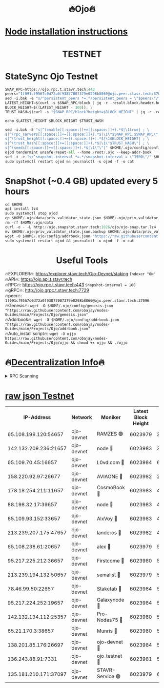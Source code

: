 <h1 align="center"> 🔥Ojo🔥</h1>

[Node installation instructions](https://github.com/obajay/nodes-Guides/tree/main/Projects/Ojo)
=

<h1 align="center"> TESTNET</h1>

# StateSync Ojo Testnet
```python
SNAP_RPC=https://ojo.rpc.t.stavr.tech:443
peers="1f091cf9567c0d72a0f93877007379e0298b8860@ojo.peer.stavr.tech:37096"
sed -i.bak -e "s/^persistent_peers *=.*/persistent_peers = \"$peers\"/" $HOME/.ojo/config/config.toml
LATEST_HEIGHT=$(curl -s $SNAP_RPC/block | jq -r .result.block.header.height); \
BLOCK_HEIGHT=$((LATEST_HEIGHT - 100)); \
TRUST_HASH=$(curl -s "$SNAP_RPC/block?height=$BLOCK_HEIGHT" | jq -r .result.block_id.hash)

echo $LATEST_HEIGHT $BLOCK_HEIGHT $TRUST_HASH

sed -i.bak -E "s|^(enable[[:space:]]+=[[:space:]]+).*$|\1true| ; \
s|^(rpc_servers[[:space:]]+=[[:space:]]+).*$|\1\"$SNAP_RPC,$SNAP_RPC\"| ; \
s|^(trust_height[[:space:]]+=[[:space:]]+).*$|\1$BLOCK_HEIGHT| ; \
s|^(trust_hash[[:space:]]+=[[:space:]]+).*$|\1\"$TRUST_HASH\"| ; \
s|^(seeds[[:space:]]+=[[:space:]]+).*$|\1\"\"|" $HOME/.ojo/config/config.toml
ojod tendermint unsafe-reset-all --home /root/.ojo --keep-addr-book
sed -i -e "s/^snapshot-interval *=.*/snapshot-interval = \"1500\"/" $HOME/.ojo/config/app.toml
sudo systemctl restart ojod && journalctl -u ojod -f -o cat
```
# SnapShot (~0.4 GB) updated every 5 hours
```python
cd $HOME
apt install lz4
sudo systemctl stop ojod
cp $HOME/.ojo/data/priv_validator_state.json $HOME/.ojo/priv_validator_state.json.backup
rm -rf $HOME/.ojo/data
curl -o - -L http://ojo.snapshot.stavr.tech:1026/ojo/ojo-snap.tar.lz4 | lz4 -c -d - | tar -x -C $HOME/.ojo --strip-components 2
mv $HOME/.ojo/priv_validator_state.json.backup $HOME/.ojo/data/priv_validator_state.json
wget -O $HOME/.ojo/config/addrbook.json "https://raw.githubusercontent.com/obajay/nodes-Guides/main/Projects/Ojo/addrbook.json"
sudo systemctl restart ojod && journalctl -u ojod -f -o cat
```
 <h1 align="center"> Useful Tools</h1>

🔥EXPLORER🔥:        https://explorer.stavr.tech/Ojo-Devnet/staking        `Indexer "ON"` \
🔥API🔥:                     https://ojo.api.t.stavr.tech \
🔥RPC🔥:                    https://ojo.rpc.t.stavr.tech:443              `Snapshot-interval = 100` \
🔥gRPC🔥:                  http://ojo.grpc.t.stavr.tech:7729 \
🔥peer🔥:                   `1f091cf9567c0d72a0f93877007379e0298b8860@ojo.peer.stavr.tech:37096` \
🔥Genesis🔥:    ```wget -O $HOME/.ojo/config/genesis.json "https://raw.githubusercontent.com/obajay/nodes-Guides/main/Projects/Ojo/genesis.json"``` \
🔥Addrbook🔥:    ```wget -O $HOME/.ojo/config/addrbook.json "https://raw.githubusercontent.com/obajay/nodes-Guides/main/Projects/Ojo/addrbook.json"``` \
🔥Auto_install script🔥: ```wget -O ojjo https://raw.githubusercontent.com/obajay/nodes-Guides/main/Projects/Ojo/ojjo && chmod +x ojjo && ./ojjo```

🔥[Decentralization Info](https://github.com/obajay/StateSync-snapshots/tree/main/Projects/Ojo/Decentralization)🔥
=


<details>
<summary>RPC Scanning</summary>

<h2 align="center"> We scan nodes in real time every 4 hours. And we provide the final result of RPC endpoints.
We cannot influence the operation of these nodes in any way. </h2>


```python
If Voting Power is higher than 0 --> then the Node is a validator of the network and may be subject to attack and be a potential threat to the chain.
```
```python
We marked such validators with a red symbol
```

</details>

[raw json Testnet](https://rpc-check.ojot.stavr.tech/ojot/rpc-ojot-result.json)
=


<table><tr><th>IP-Address</th><th>Network</th><th>Moniker</th><th>Latest Block Height</th><th>Earliest Block Height</th><th>Catching Up</th><th>Tx Index</th><th>Voting Power</th><th>Scan Time</th></tr><tr><td>65.108.199.120:54657</td><td>ojo-devnet</td><td>RAMZES 🟢</td><td>6023979</td><td>306156</td><td>False</td><td>on</td><td>0</td><td>2024-03-24T01:35:16.729441343UTC</td></tr><tr><td>142.132.209.236:21657</td><td>ojo-devnet</td><td>node 🔴</td><td>6023983</td><td>350001</td><td>False</td><td>on</td><td>1999</td><td>2024-03-24T01:35:35.736776038UTC</td></tr><tr><td>65.109.70.45:16657</td><td>ojo-devnet</td><td>L0vd.com 🔴</td><td>6023984</td><td>695918</td><td>False</td><td>off</td><td>998</td><td>2024-03-24T01:35:41.169630240UTC</td></tr><tr><td>158.220.92.97:26677</td><td>ojo-devnet</td><td>AVIAONE 🔴</td><td>6023982</td><td>2754001</td><td>False</td><td>on</td><td>19926</td><td>2024-03-24T01:35:32.897852191UTC</td></tr><tr><td>178.18.254.211:11657</td><td>ojo-devnet</td><td>CosmoBook 🔴</td><td>6023983</td><td>4392001</td><td>False</td><td>off</td><td>1047</td><td>2024-03-24T01:35:36.019614358UTC</td></tr><tr><td>88.198.32.17:39657</td><td>ojo-devnet</td><td>node 🔴</td><td>6023983</td><td>4710001</td><td>False</td><td>on</td><td>110629</td><td>2024-03-24T01:35:38.276334444UTC</td></tr><tr><td>65.109.93.152:33657</td><td>ojo-devnet</td><td>AlxVoy 🔴</td><td>6023983</td><td>4943001</td><td>False</td><td>on</td><td>6350855</td><td>2024-03-24T01:35:35.489775850UTC</td></tr><tr><td>213.239.207.175:47657</td><td>ojo-devnet</td><td>landeros 🔴</td><td>6023982</td><td>4967924</td><td>False</td><td>off</td><td>11083</td><td>2024-03-24T01:35:33.106500649UTC</td></tr><tr><td>65.108.238.61:20657</td><td>ojo-devnet</td><td>alex 🔴</td><td>6023979</td><td>5131001</td><td>False</td><td>on</td><td>11359</td><td>2024-03-24T01:35:16.433076646UTC</td></tr><tr><td>95.217.225.212:36657</td><td>ojo-devnet</td><td>Firstcome 🔴</td><td>6023980</td><td>5251946</td><td>False</td><td>on</td><td>13566</td><td>2024-03-24T01:35:22.183953353UTC</td></tr><tr><td>213.239.194.132:50657</td><td>ojo-devnet</td><td>semalist 🔴</td><td>6023979</td><td>5540522</td><td>False</td><td>on</td><td>21037</td><td>2024-03-24T01:35:16.929282077UTC</td></tr><tr><td>78.46.99.50:22657</td><td>ojo-devnet</td><td>Staketab 🔴</td><td>6023984</td><td>5668501</td><td>False</td><td>on</td><td>1276</td><td>2024-03-24T01:35:41.391583481UTC</td></tr><tr><td>95.217.224.252:19657</td><td>ojo-devnet</td><td>Galaxynode 🔴</td><td>6023984</td><td>5844001</td><td>False</td><td>on</td><td>11888</td><td>2024-03-24T01:35:40.628163391UTC</td></tr><tr><td>142.132.134.112:25357</td><td>ojo-devnet</td><td>Pro-Nodes75 🔴</td><td>6023980</td><td>5923980</td><td>False</td><td>on</td><td>24651</td><td>2024-03-24T01:35:19.546706987UTC</td></tr><tr><td>65.21.170.3:38657</td><td>ojo-devnet</td><td>Munris 🔴</td><td>6023980</td><td>5923980</td><td>False</td><td>off</td><td>20123</td><td>2024-03-24T01:35:21.885557346UTC</td></tr><tr><td>138.201.85.176:26697</td><td>ojo-devnet</td><td>ojo-devnet 🔴</td><td>6023984</td><td>5923984</td><td>False</td><td>on</td><td>1000024000</td><td>2024-03-24T01:35:40.875089339UTC</td></tr><tr><td>136.243.88.91:7331</td><td>ojo-devnet</td><td>ojo_testnet 🔴</td><td>6023981</td><td>5982345</td><td>False</td><td>off</td><td>1000</td><td>2024-03-24T01:35:24.433750712UTC</td></tr><tr><td>135.181.210.171:37097</td><td>ojo-devnet</td><td>STAVR-Service 🟢</td><td>6023979</td><td>6022501</td><td>False</td><td>on</td><td>0</td><td>2024-03-24T01:35:17.243606776UTC</td></tr></table>
